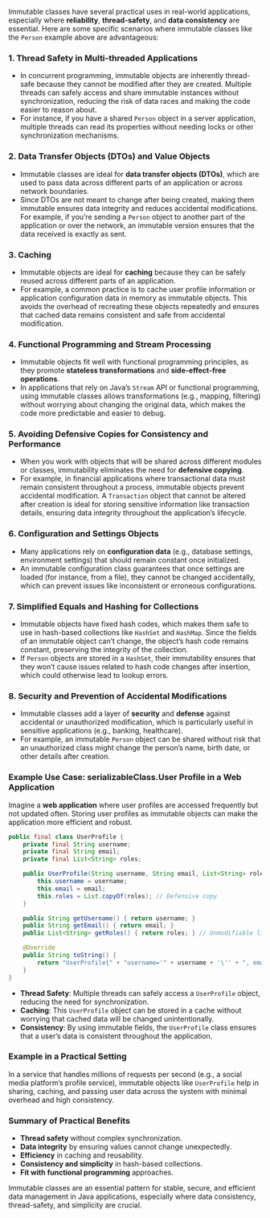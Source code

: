 Immutable classes have several practical uses in real-world applications, especially where **reliability**, **thread-safety**, and **data consistency** are essential. Here are some specific scenarios where immutable classes like the `Person` example above are advantageous:

### 1. **Thread Safety in Multi-threaded Applications**
- In concurrent programming, immutable objects are inherently thread-safe because they cannot be modified after they are created. Multiple threads can safely access and share immutable instances without synchronization, reducing the risk of data races and making the code easier to reason about.
- For instance, if you have a shared `Person` object in a server application, multiple threads can read its properties without needing locks or other synchronization mechanisms.

### 2. **Data Transfer Objects (DTOs) and Value Objects**
- Immutable classes are ideal for **data transfer objects (DTOs)**, which are used to pass data across different parts of an application or across network boundaries.
- Since DTOs are not meant to change after being created, making them immutable ensures data integrity and reduces accidental modifications. For example, if you’re sending a `Person` object to another part of the application or over the network, an immutable version ensures that the data received is exactly as sent.

### 3. **Caching**
- Immutable objects are ideal for **caching** because they can be safely reused across different parts of an application.
- For example, a common practice is to cache user profile information or application configuration data in memory as immutable objects. This avoids the overhead of recreating these objects repeatedly and ensures that cached data remains consistent and safe from accidental modification.

### 4. **Functional Programming and Stream Processing**
- Immutable objects fit well with functional programming principles, as they promote **stateless transformations** and **side-effect-free operations**.
- In applications that rely on Java’s `Stream` API or functional programming, using immutable classes allows transformations (e.g., mapping, filtering) without worrying about changing the original data, which makes the code more predictable and easier to debug.

### 5. **Avoiding Defensive Copies for Consistency and Performance**
- When you work with objects that will be shared across different modules or classes, immutability eliminates the need for **defensive copying**.
- For example, in financial applications where transactional data must remain consistent throughout a process, immutable objects prevent accidental modification. A `Transaction` object that cannot be altered after creation is ideal for storing sensitive information like transaction details, ensuring data integrity throughout the application’s lifecycle.

### 6. **Configuration and Settings Objects**
- Many applications rely on **configuration data** (e.g., database settings, environment settings) that should remain constant once initialized.
- An immutable configuration class guarantees that once settings are loaded (for instance, from a file), they cannot be changed accidentally, which can prevent issues like inconsistent or erroneous configurations.

### 7. **Simplified Equals and Hashing for Collections**
- Immutable objects have fixed hash codes, which makes them safe to use in hash-based collections like `HashSet` and `HashMap`. Since the fields of an immutable object can’t change, the object’s hash code remains constant, preserving the integrity of the collection.
- If `Person` objects are stored in a `HashSet`, their immutability ensures that they won’t cause issues related to hash code changes after insertion, which could otherwise lead to lookup errors.

### 8. **Security and Prevention of Accidental Modifications**
- Immutable classes add a layer of **security** and **defense** against accidental or unauthorized modification, which is particularly useful in sensitive applications (e.g., banking, healthcare).
- For example, an immutable `Person` object can be shared without risk that an unauthorized class might change the person’s name, birth date, or other details after creation.

### Example Use Case: serializableClass.User Profile in a Web Application

Imagine a **web application** where user profiles are accessed frequently but not updated often. Storing user profiles as immutable objects can make the application more efficient and robust.

```java
public final class UserProfile {
    private final String username;
    private final String email;
    private final List<String> roles;

    public UserProfile(String username, String email, List<String> roles) {
        this.username = username;
        this.email = email;
        this.roles = List.copyOf(roles); // Defensive copy
    }

    public String getUsername() { return username; }
    public String getEmail() { return email; }
    public List<String> getRoles() { return roles; } // Unmodifiable list

    @Override
    public String toString() {
        return "UserProfile{" + "username='" + username + '\'' + ", email='" + email + '\'' + ", roles=" + roles + '}';
    }
}
```

- **Thread Safety**: Multiple threads can safely access a `UserProfile` object, reducing the need for synchronization.
- **Caching**: This `UserProfile` object can be stored in a cache without worrying that cached data will be changed unintentionally.
- **Consistency**: By using immutable fields, the `UserProfile` class ensures that a user’s data is consistent throughout the application.

### Example in a Practical Setting

In a service that handles millions of requests per second (e.g., a social media platform’s profile service), immutable objects like `UserProfile` help in sharing, caching, and passing user data across the system with minimal overhead and high consistency.

### Summary of Practical Benefits
- **Thread safety** without complex synchronization.
- **Data integrity** by ensuring values cannot change unexpectedly.
- **Efficiency** in caching and reusability.
- **Consistency and simplicity** in hash-based collections.
- **Fit with functional programming** approaches.

Immutable classes are an essential pattern for stable, secure, and efficient data management in Java applications, especially where data consistency, thread-safety, and simplicity are crucial.